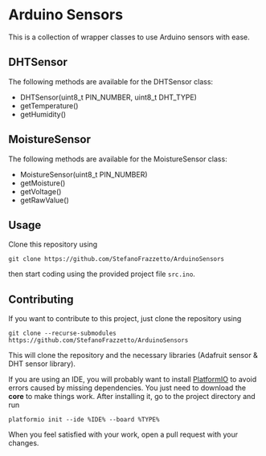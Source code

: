 # Arduino Sensors

This is a collection of wrapper classes to use Arduino sensors with ease.

## DHTSensor

The following methods are available for the DHTSensor class:

- DHTSensor(uint8_t PIN_NUMBER, uint8_t DHT_TYPE)
- getTemperature()
- getHumidity()

## MoistureSensor

The following methods are available for the MoistureSensor class:

- MoistureSensor(uint8_t PIN_NUMBER)
- getMoisture()
- getVoltage()
- getRawValue()

## Usage

Clone this repository using

```git clone https://github.com/StefanoFrazzetto/ArduinoSensors```

then start coding using the provided project file ```src.ino```.


## Contributing

If you want to contribute to this project, just clone the repository using

```git clone --recurse-submodules https://github.com/StefanoFrazzetto/ArduinoSensors```

This will clone the repository and the necessary libraries (Adafruit sensor & DHT sensor library).

If you are using an IDE, you will probably want to install [PlatformIO](https://platformio.org/)
to avoid errors caused by missing dependencies. You just need to download the **core** to make
things work. After installing it, go to the project directory and run

```platformio init --ide %IDE% --board %TYPE%```


When you feel satisfied with your work, open a pull request with your changes.